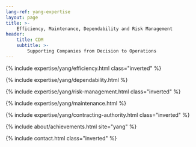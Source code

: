 ```yaml
---
lang-ref: yang-expertise
layout: page
title: >-
    Efficiency, Maintenance, Dependability and Risk Management
header:
    title: CDM
    subtitle: >-
        Supporting Companies from Decision to Operations
---
```


{% include expertise/yang/efficiency.html class="inverted" %}

{% include expertise/yang/dependability.html %}

{% include expertise/yang/risk-management.html class="inverted" %}

{% include expertise/yang/maintenance.html %}

{% include expertise/yang/contracting-authority.html class="inverted" %}

{% include about/achievements.html site="yang" %}

{% include contact.html class="inverted" %}
